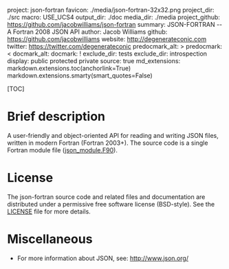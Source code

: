 project: json-fortran
favicon: ./media/json-fortran-32x32.png
project_dir: ./src
macro: USE_UCS4
output_dir: ./doc
media_dir: ./media
project_github: https://github.com/jacobwilliams/json-fortran
summary: JSON-FORTRAN -- A Fortran 2008 JSON API
author: Jacob Williams
github: https://github.com/jacobwilliams
website: http://degenerateconic.com
twitter: https://twitter.com/degenerateconic
predocmark_alt: >
predocmark: <
docmark_alt:
docmark: !
exclude_dir: tests
exclude_dir: introspection
display: public
         protected
         private
source: true
md_extensions: markdown.extensions.toc(anchorlink=True)
               markdown.extensions.smarty(smart_quotes=False)

<!-- Uncommenting these should work, but this actually causes issues

*[API]: Application Programmable Interface
*[JSON]: JavaScript Object Notation

-->

[TOC]

# Brief description

A user-friendly and object-oriented API for reading and writing JSON files, written in
modern Fortran (Fortran 2003+).  The source code is a single Fortran module file ([json_module.F90](https://github.com/jacobwilliams/json-fortran/blob/master/src/json_module.F90)).

# License

The json-fortran source code and related files and documentation are distributed under a permissive free software license (BSD-style).  See the [LICENSE](https://raw.githubusercontent.com/jacobwilliams/json-fortran/master/LICENSE) file for more details.

# Miscellaneous

* For more information about JSON, see: <http://www.json.org/>
